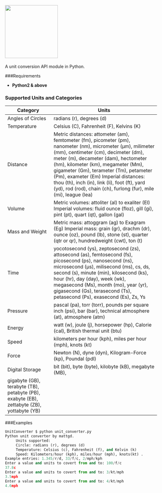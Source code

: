 <!--# UnitConverter-->
<h1><a href="https://github.com/mattgd/UnitConverter" target="_blank"><img width="175" src="http://www.mattd.xyz/unitconverter/logo-color.png"></a></h1>
A unit conversion API module in Python.

###Requirements
* **Python2 & above**

### Supported Units and Categories
| Category    | Units                                                                                                                                                                                                                                                                                                                                                                                                                                    |
|-------------------|------------------------------------------------------------------------------------------------------------------------------------------------------------------------------------------------------------------------------------------------------------------------------------------------------------------------------------------------------------------------------------------------------------------------------------------|
| Angles of Circles | radians (r), degrees (d)                                                                                                                                                                                                                                                                                                                                                                                                                 |
| Temperature       | Celsius (C), Fahrenheit (F), Kelvins (K)                                                                                                                                                                                                                                                                                                                                                                                                 |
| Distance          | Metric distances: attometer (am), femtometer (fm), picometer (pm), nanometer (nm), micrometer (μm), milimeter (mm), centimeter (cm), decimeter (dm), meter (m), decameter (dam), hectometer (hm), kilometer (km), megameter (Mm), gigameter (Gm), terameter (Tm), petameter (Pm), exameter (Em) Imperial distances: thou (th), inch (in), link (li), foot (ft), yard (yd), rod (rod), chain (ch), furlong (fur), mile (mi), league (lea) |
| Volume            | Metric volumes: attoliter (al) to exaliter (El) Imperial volumes: fluid ounce (floz), gill (gi), pint (pt), quart (qt), gallon (gal)                                                                                                                                                                                                                                                                                                     |
| Mass and Weight   | Metric mass: attoggram (ag) to Exagram (Eg) Imperial mass: grain (gr), drachm (dr), ounce (oz), pound (lb), stone (st), quarter (qtr or qr), hundredweight (cwt), ton (t)                                                                                                                                                                                                                                                                |
| Time              | yocotosecond (ys), zeptosecond (zs), attosecond (as), femtosecond (fs), picosecond (ps), nanosecond (ns), microsecond (µs), milisecond (ms), cs, ds, second (s), minute (min), kilosecond (ks), hour (hr), day (day), week (wk), megasecond (Ms), month (mo), year (yr), gigasecond (Gs), terasecond (Ts), petasecond (Ps), exasecond (Es), Zs, Ys                                                                                       |
| Pressure          | pascal (pa), torr (torr), pounds per square inch (psi), bar (bar), technical atmosphere (at), atmosphere (atm)                                                                                                                                                                                                                                                                                                                           |
| Energy            | watt (w), joule (j), horsepower (hp), Calorie (cal), British thermal unit (btu)                                                                                                                                                                                                                                                                                                                                                          |
| Speed             | kilometers per hour (kph), miles per hour (mph), knots (kt)                                                                                                                                                                                                                                                                                                                                                                              |
| Force             | Newton (N), dyne (dyn), Kilogram-Force (kp), Poundal (pdl)                                                                                                                                                                                                                                                                                                                                                                               |
| Digital Storage   | bit (bit), byte (byte), kilobyte (kB), megabyte (MB),
gigabyte (GB), terabyte (TB), petabyte (PB), exabyte (EB), zettabyte (ZB), yottabyte (YB)                                                                                                                                                                                                                                                                                                                                                                               |

###Examples

```python
UnitConverter $ python unit_converter.py
Python unit converter by mattgd.
     Units supported:
     Circle: radians (r), degrees (d)
     Temperature: Celsius (c), Fahrenheit (f), and Kelvin (k)
     Speed: Kilometers/hour (kph), miles/hour (mph), knots(kt) .
Example entries: 1.345/r/d, 33/f/c, 2/mph/kph
Enter a value and units to covert from and to: 100/f/c
37.8c
Enter a value and units to covert from and to: 3/kt/mph
3.5mph
Enter a value and units to covert from and to: 4/kt/mph
4.6mph
```
